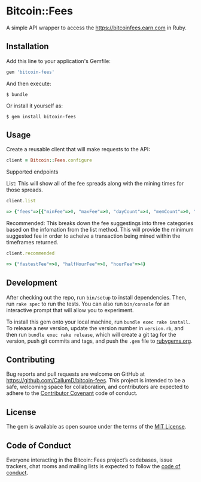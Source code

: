 # Bitcoin::Fees

A simple API wrapper to access the https://bitcoinfees.earn.com in Ruby.


## Installation

Add this line to your application's Gemfile:

```ruby
gem 'bitcoin-fees'
```

And then execute:

    $ bundle

Or install it yourself as:

    $ gem install bitcoin-fees

## Usage

Create a reusable client that will make requests to the API:

```ruby
client = Bitcoin::Fees.configure
```

Supported endpoints

List: This will show all of the fee spreads along with the mining times for those spreads.
```ruby
client.list

=> {"fees"=>[{"minFee"=>0, "maxFee"=>0, "dayCount"=>4, "memCount"=>0, "minDelay"=>37, "maxDelay"=>10000, "minMinutes"=>300, "maxMinutes"=>10000}, {"minFee"=>1, "maxFee"=>2, "dayCount"=>22384, "memCount"=>1760, "minDelay"=>0, "maxDelay"=>3, "minMinutes"=>0, "maxMinutes"=>70}, {"minFee"=>3, "maxFee"=>4, "dayCount"=>50632, "memCount"=>820, "minDelay"=>0, "maxDelay"=>2, "minMinutes"=>0, "maxMinutes"=>45}, {"minFee"=>5, "maxFee"=>6, "dayCount"=>25137, "memCount"=>429, "minDelay...
```

Recommended: This breaks down the fee suggestings into three categories based on the infomation from the list method. This will provide the minimum suggested fee in order to acheive a transaction being mined within the timeframes returned.

```ruby
client.recommended

=> {"fastestFee"=>8, "halfHourFee"=>8, "hourFee"=>4}
```

## Development

After checking out the repo, run `bin/setup` to install dependencies. Then, run `rake spec` to run the tests. You can also run `bin/console` for an interactive prompt that will allow you to experiment.

To install this gem onto your local machine, run `bundle exec rake install`. To release a new version, update the version number in `version.rb`, and then run `bundle exec rake release`, which will create a git tag for the version, push git commits and tags, and push the `.gem` file to [rubygems.org](https://rubygems.org).

## Contributing

Bug reports and pull requests are welcome on GitHub at https://github.com/CallumD/bitcoin-fees. This project is intended to be a safe, welcoming space for collaboration, and contributors are expected to adhere to the [Contributor Covenant](http://contributor-covenant.org) code of conduct.

## License

The gem is available as open source under the terms of the [MIT License](https://opensource.org/licenses/MIT).

## Code of Conduct

Everyone interacting in the Bitcoin::Fees project’s codebases, issue trackers, chat rooms and mailing lists is expected to follow the [code of conduct](https://github.com/CallumD/bitcoin-fees/blob/master/CODE_OF_CONDUCT.md).
